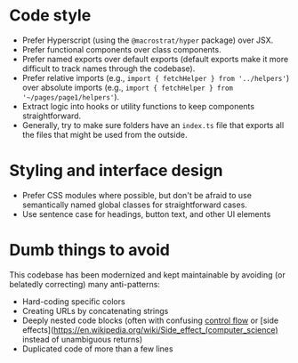 # Code style

- Prefer Hyperscript (using the `@macrostrat/hyper` package) over JSX.
- Prefer functional components over class components.
- Prefer named exports over default exports (default exports make it more difficult to track names through the codebase).
- Prefer relative imports (e.g., `import { fetchHelper } from '../helpers'`) over absolute imports (e.g., `import { fetchHelper } from '~/pages/page1/helpers'`).
- Extract logic into hooks or utility functions to keep components straightforward.
- Generally, try to make sure folders have an `index.ts` file that exports all the files that might be used from the outside.

# Styling and interface design

- Prefer CSS modules where possible, but don't be afraid to use semantically named global classes for straightforward cases.
- Use sentence case for headings, button text, and other UI elements

# Dumb things to avoid

This codebase has been modernized and kept maintainable
by avoiding (or belatedly correcting) many anti-patterns:

- Hard-coding specific colors
- Creating URLs by concatenating strings
- Deeply nested code blocks (often with confusing [control flow](https://en.wikipedia.org/wiki/Control_flow) or [side effects](https://en.wikipedia.org/wiki/Side_effect_(computer_science) instead of unambiguous returns)
- Duplicated code of more than a few lines
